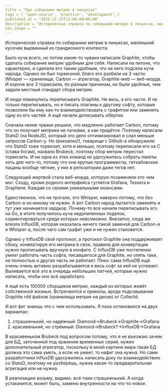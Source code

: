```yaml
---
title = "Про собирание метрик в линуксах"
tags = [ "open-source", "practice", "development",]
published_at = "2015-11-22T12:00:00+00:00"
description = "Историческая справка по собиранию метрик в линуксах, маленький кусочек вырванный из грандиозного контекста."
seo_image = ""
---
```


Историческая справка по собиранию метрик в линуксах, маленький кусочек вырванный из грандиозного контекста.

<!-- more -->

Было куча всего, но потом какие-то чуваки написали Graphite, чтобы сделать собирание метрик удобным для себя. Написали на питоне, что характерно, и сделали его таким удобным, что на него подсела куча народа. Однако он был тормозной, благо его разбили на 3 части: Whisper — хранилище, Carbon — агрегатор, Graphite-web — веб-морда. И короче все 3 тормозили, по разным причинам, но были удобные, чем задали местный стандарт сбора метрик.

И люди ломанулись переписывать Graphite. Не весь, а его части. И не только переписывать, но и писать плагины к другому софту, которые позволяли бы ему как-то взаимодействовать с графитом или заменять одну из его частей. А ещё начали дописывать обёртки.

Сначала некие чуваки решили, что медленно работает Carbon, потому что он получает метрики не пачками, а как придётся. Поэтому написали StatsD (на NodeJS), который это дело оптимизировал и слал меньше запросов Carbon-у. Но (внезапно!), товарищи с Github-а обнаружили что StatsD тоже тормозит, хотя и меньше, поэтому переписали его на C (слава богам), назвали Brubeck, поэтому сбор метрик перестал тормозить. И ни одна из этих команд не удосужилась собрать пакеты хоть для чего-то, потому что они крутые программисты, гитхабовские пацаны вообще чёткие, у них в репозитории даже тегов нет.

Следующей жертвой стала веб-морда, которую позаменяли кто чем мог. Сходу, кроме родного интерфейса гуглятся Grafana, Tessera и Graphene. Каждая со своими уникальными нюансами.

Единственное, что не трогали, это Whisper, наверно потому, что без Carbon-a он никому не нужен. А вот Carbon народ пытается заменять и тут уже начинается хардкор. Почему-то все начали переписывать его на Go, в итоге получилось куча недопиленных поделок, сориентироваться среди которых невозможно. Внезапно, сюда же влезла InfluxDB, которая оказалась ничего такой заменой для Carbon-a и Whisper-а, после чего сам графит уже и не нужен становится.

Однако у InfluxDB свой протокол, а протокол Graphite она поддерживает сбоку, конвертируя его метрики в свои, правила для конвертации нужно прописывать вручную в конфиге. С InfluxDB уже постепенно умеет работать часть софта, писавшегося для Graphite, но опять таки, не полностью и другая часть не работает. Плюс сама InfluxDB ещё очень-очень активно разрабатывается и весь софт за ней не успевает. Выливается всё это в очередь небольших патчей, которые нужно написать, чтобы оно всё заработало.

А ещё есть 100500 сборщиков метрик, каждый из которых живёт собственной жизнью. Встречаются и приколы, вроде подсовывания Graphite rdd файлов (хранилища метрик на диске) от Collectd.

И вот фиг знаешь что с чем использовать. Я пока остановился на двух вариантах:

1. страшненький, но надёжный: Diamond->Brubeck->Graphite->Grafana
2. красивенький, но стрёмный: Diamond->Brubeck?->InfluxDB->Grafana

В красивеньком Brubeck под вопросом потому, что я не въезжаю зачем для БД, заточенной под хранение временных серий, нужен дополнительный агрегатор, поскольку в моей картине мира такая БД должна это сама уметь, а если не умеет, то нафиг она нужна. Но сами разработчики InfluxDB удосужились написать доку по взаимодействию со StatsD, поэтому не разберёшь, нужна какая-то предварительная агрегация или не нужна.

В реализацию возьму, видимо. всё-таки страшненький. А когда устаканится, может быть, заменю внутренности на что-то новое.
